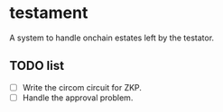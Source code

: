 # testament
A system to handle onchain estates left by the testator.

## TODO list
- [ ] Write the circom circuit for ZKP.
- [ ] Handle the approval problem.